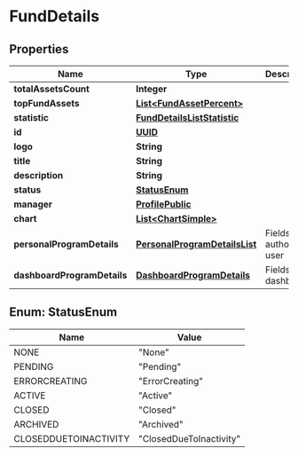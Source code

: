 
# FundDetails

## Properties
Name | Type | Description | Notes
------------ | ------------- | ------------- | -------------
**totalAssetsCount** | **Integer** |  |  [optional]
**topFundAssets** | [**List&lt;FundAssetPercent&gt;**](FundAssetPercent.md) |  |  [optional]
**statistic** | [**FundDetailsListStatistic**](FundDetailsListStatistic.md) |  |  [optional]
**id** | [**UUID**](UUID.md) |  |  [optional]
**logo** | **String** |  |  [optional]
**title** | **String** |  |  [optional]
**description** | **String** |  |  [optional]
**status** | [**StatusEnum**](#StatusEnum) |  |  [optional]
**manager** | [**ProfilePublic**](ProfilePublic.md) |  |  [optional]
**chart** | [**List&lt;ChartSimple&gt;**](ChartSimple.md) |  |  [optional]
**personalProgramDetails** | [**PersonalProgramDetailsList**](PersonalProgramDetailsList.md) | Fields for authorized user |  [optional]
**dashboardProgramDetails** | [**DashboardProgramDetails**](DashboardProgramDetails.md) | Fields for dashboard |  [optional]


<a name="StatusEnum"></a>
## Enum: StatusEnum
Name | Value
---- | -----
NONE | &quot;None&quot;
PENDING | &quot;Pending&quot;
ERRORCREATING | &quot;ErrorCreating&quot;
ACTIVE | &quot;Active&quot;
CLOSED | &quot;Closed&quot;
ARCHIVED | &quot;Archived&quot;
CLOSEDDUETOINACTIVITY | &quot;ClosedDueToInactivity&quot;



